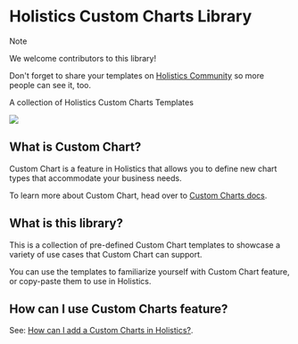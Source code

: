 # Holistics Custom Charts Library

> [!NOTE]
> We welcome contributors to this library!
> 
> Don't forget to share your templates on [Holistics Community](https://community.holistics.io/) so more people can see it, too.

A collection of Holistics Custom Charts Templates

![](https://i.imgur.com/fRiA1Vp.png)


## What is Custom Chart?

Custom Chart is a feature in Holistics that allows you to define new chart types that accommodate your business needs. 

To learn more about Custom Chart, head over to [Custom Charts docs](https://docs.holistics.io/docs/charts/custom-charts).

## What is this library? 

This is a collection of pre-defined Custom Chart templates to showcase a variety of use cases that Custom Chart can support. 

You can use the templates to familiarize yourself with Custom Chart feature, or copy-paste them to use in Holistics.

## How can I use Custom Charts feature?

See: [How can I add a Custom Charts in Holistics?](https://docs.holistics.io/docs/charts/custom-charts#how-to-add-a-custom-chart). 
